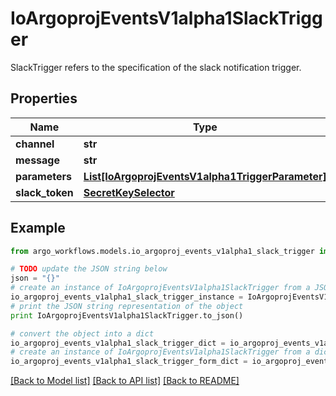 # IoArgoprojEventsV1alpha1SlackTrigger

SlackTrigger refers to the specification of the slack notification trigger.

## Properties

Name | Type | Description | Notes
------------ | ------------- | ------------- | -------------
**channel** | **str** |  | [optional] 
**message** | **str** |  | [optional] 
**parameters** | [**List[IoArgoprojEventsV1alpha1TriggerParameter]**](IoArgoprojEventsV1alpha1TriggerParameter.md) |  | [optional] 
**slack_token** | [**SecretKeySelector**](SecretKeySelector.md) |  | [optional] 

## Example

```python
from argo_workflows.models.io_argoproj_events_v1alpha1_slack_trigger import IoArgoprojEventsV1alpha1SlackTrigger

# TODO update the JSON string below
json = "{}"
# create an instance of IoArgoprojEventsV1alpha1SlackTrigger from a JSON string
io_argoproj_events_v1alpha1_slack_trigger_instance = IoArgoprojEventsV1alpha1SlackTrigger.from_json(json)
# print the JSON string representation of the object
print IoArgoprojEventsV1alpha1SlackTrigger.to_json()

# convert the object into a dict
io_argoproj_events_v1alpha1_slack_trigger_dict = io_argoproj_events_v1alpha1_slack_trigger_instance.to_dict()
# create an instance of IoArgoprojEventsV1alpha1SlackTrigger from a dict
io_argoproj_events_v1alpha1_slack_trigger_form_dict = io_argoproj_events_v1alpha1_slack_trigger.from_dict(io_argoproj_events_v1alpha1_slack_trigger_dict)
```
[[Back to Model list]](../README.md#documentation-for-models) [[Back to API list]](../README.md#documentation-for-api-endpoints) [[Back to README]](../README.md)


